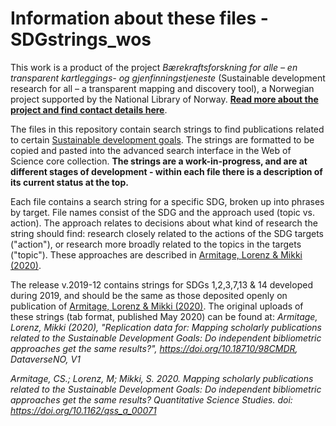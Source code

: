 # Information about these files - SDGstrings_wos

This work is a product of the project *Bærekraftsforskning for alle – en transparent kartleggings- og gjenfinningstjeneste* (Sustainable development research for all – a transparent mapping and discovery tool), a Norwegian project supported by the National Library of Norway. **[Read more about the project and find contact details here](https://www.uib.no/en/ub/148804/sustainable-development-research-all-%E2%80%93-transparent-mapping-and-discovery-tool)**.

The files in this repository contain search strings to find publications related to certain [Sustainable development goals](https://sdgs.un.org/goals). The strings are formatted to be copied and pasted into the advanced search interface in the Web of Science core collection. **The strings are a work-in-progress, and are at different stages of development - within each file there is a description of its current status at the top.** 

Each file contains a search string for a specific SDG, broken up into phrases by target. File names consist of the SDG and the approach used (topic vs. action). The approach relates to decisions about what kind of research the string should find: research closely related to the actions of the SDG targets ("action"), or research more broadly related to the topics in the targets ("topic"). These approaches are described in [Armitage, Lorenz & Mikki (2020)](https://doi.org/10.1162/qss_a_00071). 

The release v.2019-12 contains strings for SDGs 1,2,3,7,13 & 14 developed during 2019, and should be the same as those deposited openly on publication of [Armitage, Lorenz & Mikki (2020)](https://doi.org/10.1162/qss_a_00071). The original uploads of these strings (tab format, published May 2020) can be found at: *Armitage, Lorenz, Mikki (2020), "Replication data for: Mapping scholarly publications related to the Sustainable Development Goals: Do independent bibliometric approaches get the same results?", https://doi.org/10.18710/98CMDR, DataverseNO, V1*

*Armitage, CS.; Lorenz, M; Mikki, S. 2020. Mapping scholarly publications related to the Sustainable Development Goals: Do independent bibliometric approaches get the same results? Quantitative Science Studies. doi: https://doi.org/10.1162/qss_a_00071*
